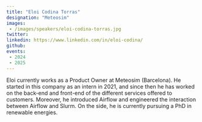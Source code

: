 ```yaml
---
title: "Eloi Codina Torras"
designation: "Meteosim"
images:
 - /images/speakers/eloi-codina-torras.jpg
twitter: 
linkedin: https://www.linkedin.com/in/eloi-codina/
github: 
events:
 - 2024
 - 2025
---
```


Eloi currently works as a Product Owner at Meteosim (Barcelona). He started in this company as an intern in 2021, and since then he has worked on the back-end and front-end of the different services offered to customers. Moreover, he introduced Airflow and engineered the interaction between Airflow and Slurm. On the side, he is currently pursuing a PhD in renewable energies. 


